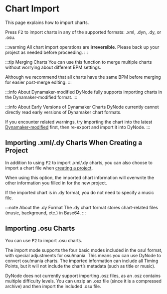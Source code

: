 # Chart Import

This page explains how to import charts.

Press <kbd>F2</kbd> to import charts in any of the supported formats: .xml, .dyn, .dy, or .osu.

:::warning
All chart import operations are **irreversible**. Please back up your project as needed before proceeding.
:::

:::tip Merging Charts
You can use this function to merge multiple charts without worrying about different BPM settings.

Although we recommend that all charts have the same BPM before merging for easier post-merge editing.
:::

:::info About Dynamaker-modified
DyNode fully supports importing charts in the Dynamaker-modified format.
:::

:::info About Early Versions of Dynamaker Charts
DyNode currently cannot directly read early versions of Dynamaker chart formats.

If you encounter related warnings, try importing the chart into the latest [Dynamaker-modified](https://github.com/jmakxd/dynamaker-modified) first, then re-export and import it into DyNode.
:::

## Importing .xml/.dy Charts When Creating a Project

In addition to using <kbd>F2</kbd> to import .xml/.dy charts, you can also choose to import a chart file when [creating a project](project.md#creating-a-new-project).

When using this option, the imported chart information will overwrite the other information you filled in for the new project.

If the imported chart is in .dy format, you do not need to specify a music file.

:::note About the .dy Format
The .dy chart format stores chart-related files (music, background, etc.) in Base64. 
:::

## Importing .osu Charts

You can use <kbd>F2</kbd> to import .osu charts.

The import mode supports the four basic modes included in the osu! format, with special adjustments for osu!mania. This means you can use DyNode to convert osu!mania charts. The imported information can include all Timing Points, but it will not include the chart’s metadata (such as title or music).

DyNode does not currently support importing .osz files, as an .osz contains multiple difficulty levels. You can unzip an .osz file (since it is a compressed archive) and then import the included .osu file.
